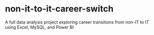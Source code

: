 # non-it-to-it-career-switch
A full data analysis project exploring career transitions from non-IT to IT using Excel, MySQL, and Power BI
